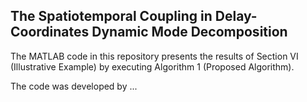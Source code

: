 ## The Spatiotemporal Coupling in Delay-Coordinates Dynamic Mode Decomposition
The MATLAB code in this repository presents the results of Section VI (Illustrative Example) by executing Algorithm 1 (Proposed Algorithm).

The code was developed by ...
